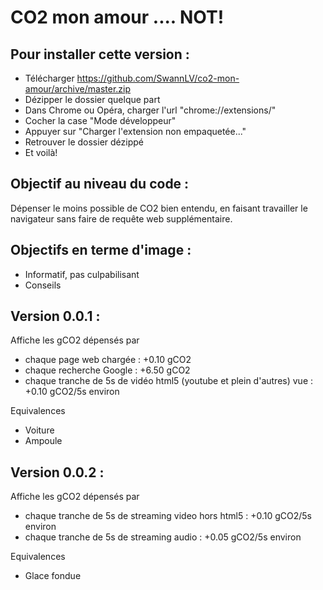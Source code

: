 # CO2 mon amour .... NOT!

## Pour installer cette version :
- Télécharger https://github.com/SwannLV/co2-mon-amour/archive/master.zip
- Dézipper le dossier quelque part
- Dans Chrome ou Opéra, charger l'url "chrome://extensions/"
- Cocher la case "Mode développeur"
- Appuyer sur "Charger l'extension non empaquetée..."
- Retrouver le dossier dézippé
- Et voilà!


## Objectif au niveau du code :
Dépenser le moins possible de CO2 bien entendu, en faisant travailler le navigateur sans faire de requête web supplémentaire.


## Objectifs en terme d'image :
- Informatif, pas culpabilisant
- Conseils


## Version 0.0.1 :
Affiche les gCO2 dépensés par
- chaque page web chargée : +0.10 gCO2
- chaque recherche Google : +6.50 gCO2
- chaque tranche de 5s de vidéo html5 (youtube et plein d'autres) vue : +0.10 gCO2/5s environ

Equivalences
- Voiture
- Ampoule


## Version 0.0.2 :
Affiche les gCO2 dépensés par
- chaque tranche de 5s de streaming video hors html5 : +0.10 gCO2/5s environ
- chaque tranche de 5s de streaming audio : +0.05 gCO2/5s environ

Equivalences
- Glace fondue

